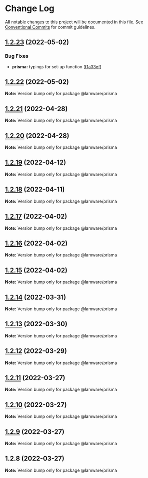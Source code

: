 # Change Log

All notable changes to this project will be documented in this file.
See [Conventional Commits](https://conventionalcommits.org) for commit guidelines.

## [1.2.23](https://github.com/evilkiwi/lamware/compare/@lamware/prisma@1.2.22...@lamware/prisma@1.2.23) (2022-05-02)


### Bug Fixes

* **prisma:** typings for set-up function ([f1a33ef](https://github.com/evilkiwi/lamware/commit/f1a33efcdabb8a418d278debc0a0d088d1db8dbe))





## [1.2.22](https://github.com/evilkiwi/lamware/compare/@lamware/prisma@1.2.21...@lamware/prisma@1.2.22) (2022-05-02)

**Note:** Version bump only for package @lamware/prisma





## [1.2.21](https://github.com/evilkiwi/lamware/compare/@lamware/prisma@1.2.20...@lamware/prisma@1.2.21) (2022-04-28)

**Note:** Version bump only for package @lamware/prisma





## [1.2.20](https://github.com/evilkiwi/lamware/compare/@lamware/prisma@1.2.19...@lamware/prisma@1.2.20) (2022-04-28)

**Note:** Version bump only for package @lamware/prisma





## [1.2.19](https://github.com/evilkiwi/lamware/compare/@lamware/prisma@1.2.18...@lamware/prisma@1.2.19) (2022-04-12)

**Note:** Version bump only for package @lamware/prisma





## [1.2.18](https://github.com/evilkiwi/lamware/compare/@lamware/prisma@1.2.17...@lamware/prisma@1.2.18) (2022-04-11)

**Note:** Version bump only for package @lamware/prisma





## [1.2.17](https://github.com/evilkiwi/lamware/compare/@lamware/prisma@1.2.16...@lamware/prisma@1.2.17) (2022-04-02)

**Note:** Version bump only for package @lamware/prisma





## [1.2.16](https://github.com/evilkiwi/lamware/compare/@lamware/prisma@1.2.15...@lamware/prisma@1.2.16) (2022-04-02)

**Note:** Version bump only for package @lamware/prisma





## [1.2.15](https://github.com/evilkiwi/lamware/compare/@lamware/prisma@1.2.14...@lamware/prisma@1.2.15) (2022-04-02)

**Note:** Version bump only for package @lamware/prisma





## [1.2.14](https://github.com/evilkiwi/lamware/compare/@lamware/prisma@1.2.13...@lamware/prisma@1.2.14) (2022-03-31)

**Note:** Version bump only for package @lamware/prisma





## [1.2.13](https://github.com/evilkiwi/lamware/compare/@lamware/prisma@1.2.12...@lamware/prisma@1.2.13) (2022-03-30)

**Note:** Version bump only for package @lamware/prisma





## [1.2.12](https://github.com/evilkiwi/lamware/compare/@lamware/prisma@1.2.11...@lamware/prisma@1.2.12) (2022-03-29)

**Note:** Version bump only for package @lamware/prisma





## [1.2.11](https://github.com/evilkiwi/lamware/compare/@lamware/prisma@1.2.10...@lamware/prisma@1.2.11) (2022-03-27)

**Note:** Version bump only for package @lamware/prisma





## [1.2.10](https://github.com/evilkiwi/lamware/compare/@lamware/prisma@1.2.9...@lamware/prisma@1.2.10) (2022-03-27)

**Note:** Version bump only for package @lamware/prisma





## [1.2.9](https://github.com/evilkiwi/lamware/compare/@lamware/prisma@1.2.8...@lamware/prisma@1.2.9) (2022-03-27)

**Note:** Version bump only for package @lamware/prisma





## 1.2.8 (2022-03-27)

**Note:** Version bump only for package @lamware/prisma
